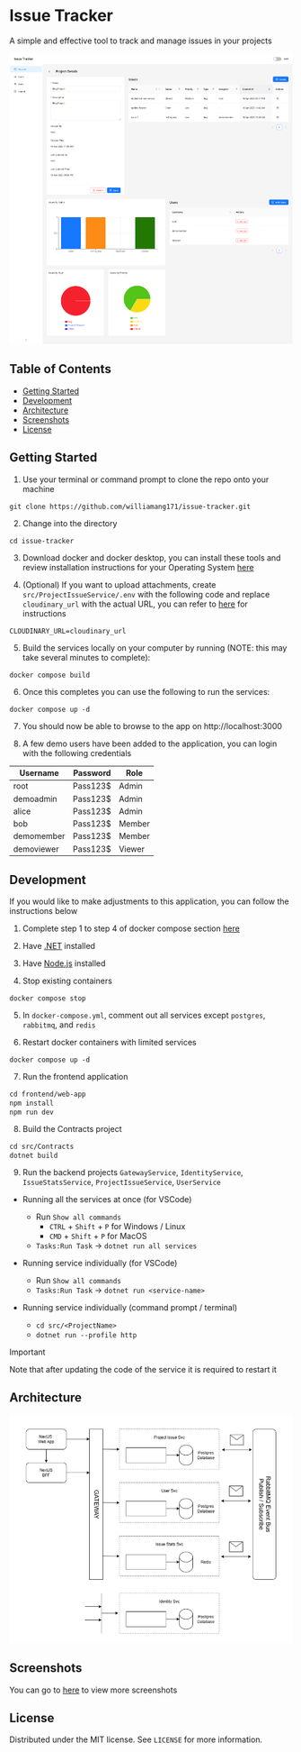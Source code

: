 # Issue Tracker

A simple and effective tool to track and manage issues in your projects

![project-details](/documentation/screenshots/project-details.png)

## Table of Contents
- [Getting Started](#getting-started)
- [Development](#development)
- [Architecture](#architecture)
- [Screenshots](#screenshots)
- [License](#license)


## Getting Started

1. Use your terminal or command prompt to clone the repo onto your machine

```
git clone https://github.com/williamang171/issue-tracker.git
```
2. Change into the directory
```
cd issue-tracker
```
3. Download docker and docker desktop, you can install these tools and review installation instructions for your Operating System [here](https://docs.docker.com/desktop/)

4. (Optional) If you want to upload attachments, create `src/ProjectIssueService/.env` with the following code and replace `cloudinary_url` with the actual URL, you can refer to [here](https://cloudinary.com/documentation/dotnet_quickstart) for instructions
```
CLOUDINARY_URL=cloudinary_url
```

5. Build the services locally on your computer by running (NOTE: this may take several minutes to complete):
```
docker compose build
```
6. Once this completes you can use the following to run the services:
```
docker compose up -d
```
7. You should now be able to browse to the app on http://localhost:3000

8. A few demo users have been added to the application, you can login with the following credentials

| Username   | Password | Role   |
|------------|----------|--------|
| root       | Pass123$ | Admin  |
| demoadmin  | Pass123$ | Admin  |
| alice      | Pass123$ | Admin  |
| bob        | Pass123$ | Member |
| demomember | Pass123$ | Member |
| demoviewer | Pass123$ | Viewer |

## Development

If you would like to make adjustments to this application, you can follow the instructions below

1. Complete step 1 to step 4 of docker compose section [here](#getting-started)

2. Have [.NET](https://dotnet.microsoft.com/en-us/download) installed

3. Have [Node.js](https://nodejs.org/en) installed

4. Stop existing containers

```
docker compose stop
```

5. In `docker-compose.yml`, comment out all services except `postgres`, `rabbitmq`, and `redis`

6. Restart docker containers with limited services

```
docker compose up -d
```

7. Run the frontend application

```
cd frontend/web-app
npm install
npm run dev
```

8. Build the Contracts project

```
cd src/Contracts
dotnet build
```

9. Run the backend projects `GatewayService`, `IdentityService`, `IssueStatsService`, `ProjectIssueService`, `UserService`

- Running all the services at once (for VSCode)
    - Run `Show all commands`
        - `CTRL` + `Shift` + `P` for Windows / Linux
        - `CMD` + `Shift` + `P` for MacOS
    - `Tasks:Run Task` -> `dotnet run all services`

- Running service individually (for VSCode)
    - Run `Show all commands`
    - `Tasks:Run Task` -> `dotnet run <service-name>`

- Running service individually (command prompt / terminal)
    - `cd src/<ProjectName>`
    - `dotnet run --profile http`

> [!IMPORTANT]
> Note that after updating the code of the service it is required to restart it


## Architecture

![architecture](/documentation/architecture/architecture.drawio.png)

## Screenshots

You can go to [here](documentation/screenshots/README.md) to view more screenshots

## License

Distributed under the MIT license. See `LICENSE` for more information.
